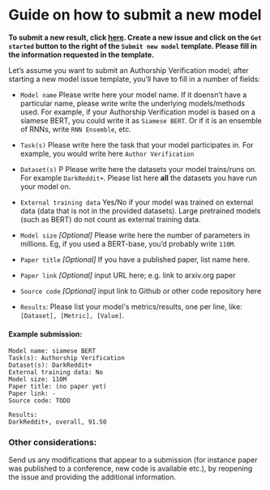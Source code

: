# Guide on how to submit a new model

**To submit a new result, click [here](https://github.com/veridark/veridark.github.io/issues). Create a new issue and click on the ``Get started`` button to the right of the ``Submit new model`` template. Please fill in the information requested in the template.**

Let’s assume you want to submit an Authorship Verification model; after starting a new model issue template, you’ll 
have to fill in a number of fields:

* ``Model name`` 
 Please write here your model name. If it doensn’t have a particular name, please write write the underlying models/methods used. For example, if your Authorship Verification model is based on a siamese BERT, you could write it as ``Siamese BERT``. Or if it is an ensemble of RNNs, write ``RNN Ensemble``, etc.

* ``Task(s)`` Please write here the task that your model participates in. For example, you would write here ``Author Verification``

* ``Dataset(s)`` P Please write here the datasets your model trains/runs on. For example ``DarkReddit+``. Please list here **all** the datasets you have run your model on.

* ``External training data`` Yes/No if your model was trained on external data (data that is not in the provided datasets). Large pretrained models (such as BERT) do not count as external training data.

* ``Model size`` _[Optional]_ Please write here the number of parameters in millions. Eg, if you used a BERT-base, you’d probably write ``110M``</code>.

*  ``Paper title`` _[Optional]_ If you have a published paper, list name here.

* ``Paper link`` _[Optional]_ input URL here; e.g. link to arxiv.org paper

* ``Source code`` _[Optional]_ input link to Github or other code repository here

* ``Results``: Please list your model's metrics/results, one per line, like: ``[Dataset], [Metric], [Value]``. 

#### Example submission:


```
Model name: siamese BERT
Task(s): Authorship Verification
Dataset(s): DarkReddit+
External training data: No
Model size: 110M
Paper title: (no paper yet)
Paper link: -
Source code: TODO

Results: 
DarkReddit+, overall, 91.50
```


### Other considerations:

Send us any modifications that appear to a submission (for instance paper was published to a conference, new code is available etc.), by reopening the issue and providing the additional information.
